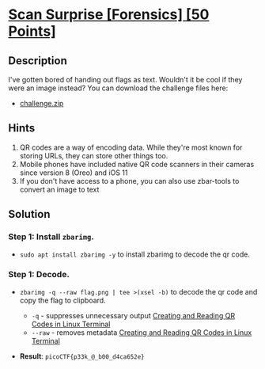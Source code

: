# [Scan Surprise [Forensics] [50 Points]](https://play.picoctf.org/practice/challenge/444?category=4&originalEvent=73&page=1) #

## Description ##
I've gotten bored of handing out flags as text. Wouldn't it be cool if they were an image instead?
You can download the challenge files here:
* [challenge.zip](https://artifacts.picoctf.net/c_atlas/13/challenge.zip)

## Hints ##
1. QR codes are a way of encoding data. While they're most known for storing URLs, they can store other things too.
2. Mobile phones have included native QR code scanners in their cameras since version 8 (Oreo) and iOS 11
3. If you don't have access to a phone, you can also use zbar-tools to convert an image to text

## Solution ##

### Step 1: Install `zbarimg`. ###
* `sudo apt install zbarimg -y` to install zbarimg to decode the qr code.

### Step 1: Decode. ###
* `zbarimg -q --raw flag.png | tee >(xsel -b)` to decode the qr code and copy the flag to clipboard.
  * `-q` - suppresses unnecessary output [Creating and Reading QR Codes in Linux Terminal](https://medium.com/@niranjanhebli/creating-and-reading-qr-codes-in-linux-terminal-37650c35f520)
  * `--raw` - removes metadata [Creating and Reading QR Codes in Linux Terminal](https://medium.com/@niranjanhebli/creating-and-reading-qr-codes-in-linux-terminal-37650c35f520)
 
* **Result**: `picoCTF{p33k_@_b00_d4ca652e}`
